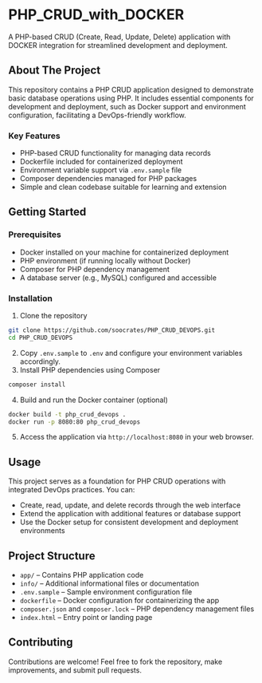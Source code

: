 # PHP_CRUD_with_DOCKER

A PHP-based CRUD (Create, Read, Update, Delete) application with DOCKER integration for streamlined development and deployment.

## About The Project

This repository contains a PHP CRUD application designed to demonstrate basic database operations using PHP. It includes essential components for development and deployment, such as Docker support and environment configuration, facilitating a DevOps-friendly workflow.

### Key Features

- PHP-based CRUD functionality for managing data records
- Dockerfile included for containerized deployment
- Environment variable support via `.env.sample` file
- Composer dependencies managed for PHP packages
- Simple and clean codebase suitable for learning and extension


## Getting Started

### Prerequisites

- Docker installed on your machine for containerized deployment
- PHP environment (if running locally without Docker)
- Composer for PHP dependency management
- A database server (e.g., MySQL) configured and accessible


### Installation

1. Clone the repository
```bash
git clone https://github.com/soocrates/PHP_CRUD_DEVOPS.git
cd PHP_CRUD_DEVOPS
```

2. Copy `.env.sample` to `.env` and configure your environment variables accordingly.
3. Install PHP dependencies using Composer
```bash
composer install
```

4. Build and run the Docker container (optional)
```bash
docker build -t php_crud_devops .
docker run -p 8080:80 php_crud_devops
```

5. Access the application via `http://localhost:8080` in your web browser.

## Usage

This project serves as a foundation for PHP CRUD operations with integrated DevOps practices. You can:

- Create, read, update, and delete records through the web interface
- Extend the application with additional features or database support
- Use the Docker setup for consistent development and deployment environments


## Project Structure

- `app/` – Contains PHP application code
- `info/` – Additional informational files or documentation
- `.env.sample` – Sample environment configuration file
- `dockerfile` – Docker configuration for containerizing the app
- `composer.json` and `composer.lock` – PHP dependency management files
- `index.html` – Entry point or landing page


## Contributing

Contributions are welcome! Feel free to fork the repository, make improvements, and submit pull requests.
